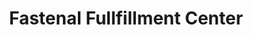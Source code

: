 ---
title: "Fastenal Fullfillment Center"
url: /knoxville/fastenal-fullfillment-center/
shop: hardware
---